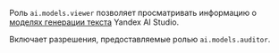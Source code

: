Роль `ai.models.viewer` позволяет просматривать информацию о [моделях генерации текста](../../../ai-studio/concepts/generation/models.md) Yandex AI Studio.

Включает разрешения, предоставляемые ролью `ai.models.auditor`.
